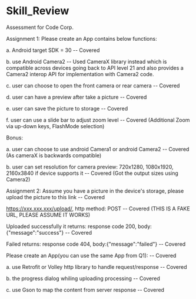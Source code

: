 # Skill_Review
Assessment for Code Corp.

Assignment 1:
Please create an App contains below functions:

a. Android target SDK = 30 -- Covered

b. use Android Camera2 -- Used CameraX library instead which is compatible across devices going back to API level 21 and also provides a Camera2 interop API for implementation with Camera2 code.

c. user can choose to open the front camera or rear camera -- Covered

d. user can have a preview after take a picture -- Covered

e. user can save the picture to storage -- Covered

f. user can use a slide bar to adjust zoom level -- Covered (Additional Zoom via up-down keys, FlashMode selection)

Bonus:

a. user can choose to use android Camera1 or android Camera2 -- Covered (As cameraX is backwards compatible)

b. user can set resolution for camera preview: 720x1280, 1080x1920, 2160x3840 if device supports it -- Covered (Got the output sizes using Camera2)


Assignment 2:
Assume you have a picture in the device's storage, please upload the picture to this link -- Covered

https://xxx.xxx.xxx/upload/, http method: POST -- Covered
(THIS IS A FAKE URL, PLEASE ASSUME IT WORKS)

Uploaded successfully it returns: response code 200, body:{"message":"success"} -- Covered

Failed returns: response code 404, body:{"message":"failed"} -- Covered

Please create an App(you can use the same App from Q1): -- Covered

a. use Retrofit or Volley http library to handle request/response -- Covered

b. the progress dialog whiling uploading processing -- Covered

c. use Gson to map the content from server response -- Covered
